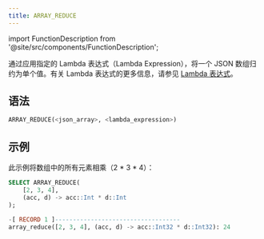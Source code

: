 ```yaml
---
title: ARRAY_REDUCE
---
```


import FunctionDescription from '@site/src/components/FunctionDescription';

<FunctionDescription description="引入或更新于：v1.2.762"/>

通过应用指定的 Lambda 表达式（Lambda Expression），将一个 JSON 数组归约为单个值。有关 Lambda 表达式的更多信息，请参见 [Lambda 表达式](/sql/stored-procedure-scripting/#lambda-expressions)。

## 语法

```sql
ARRAY_REDUCE(<json_array>, <lambda_expression>)
```

## 示例

此示例将数组中的所有元素相乘（2 * 3 * 4）：

```sql
SELECT ARRAY_REDUCE(
    [2, 3, 4],
    (acc, d) -> acc::Int * d::Int
);

-[ RECORD 1 ]-----------------------------------
array_reduce([2, 3, 4], (acc, d) -> acc::Int32 * d::Int32): 24
```